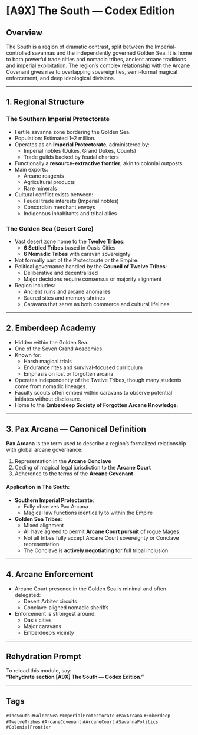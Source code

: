 # [A9X] The South — Codex Edition

## Overview

The South is a region of dramatic contrast, split between the Imperial-controlled savannas and the independently governed Golden Sea. It is home to both powerful trade cities and nomadic tribes, ancient arcane traditions and imperial exploitation. The region’s complex relationship with the Arcane Covenant gives rise to overlapping sovereignties, semi-formal magical enforcement, and deep ideological divisions.

---

## 1. Regional Structure

### The Southern Imperial Protectorate
- Fertile savanna zone bordering the Golden Sea.
- Population: Estimated 1–2 million.
- Operates as an **Imperial Protectorate**, administered by:
  - Imperial nobles (Dukes, Grand Dukes, Counts)
  - Trade guilds backed by feudal charters
- Functionally a **resource-extractive frontier**, akin to colonial outposts.
- Main exports:
  - Arcane reagents
  - Agricultural products
  - Rare minerals
- Cultural conflict exists between:
  - Feudal trade interests (Imperial nobles)
  - Concordian merchant envoys
  - Indigenous inhabitants and tribal allies

### The Golden Sea (Desert Core)
- Vast desert zone home to the **Twelve Tribes**:
  - **6 Settled Tribes** based in Oasis Cities
  - **6 Nomadic Tribes** with caravan sovereignty
- Not formally part of the Protectorate or the Empire.
- Political governance handled by the **Council of Twelve Tribes**:
  - Deliberative and decentralized
  - Major decisions require consensus or majority alignment
- Region includes:
  - Ancient ruins and arcane anomalies
  - Sacred sites and memory shrines
  - Caravans that serve as both commerce and cultural lifelines

---

## 2. Emberdeep Academy

- Hidden within the Golden Sea.
- One of the Seven Grand Academies.
- Known for:
  - Harsh magical trials
  - Endurance rites and survival-focused curriculum
  - Emphasis on lost or forgotten arcana
- Operates independently of the Twelve Tribes, though many students come from nomadic lineages.
- Faculty scouts often embed within caravans to observe potential initiates without disclosure.
- Home to the **Emberdeep Society of Forgotten Arcane Knowledge**.

---

## 3. Pax Arcana — Canonical Definition

**Pax Arcana** is the term used to describe a region’s formalized relationship with global arcane governance:

1. Representation in the **Arcane Conclave**
2. Ceding of magical legal jurisdiction to the **Arcane Court**
3. Adherence to the terms of the **Arcane Covenant**

#### Application in The South:
- **Southern Imperial Protectorate**:
  - Fully observes Pax Arcana
  - Magical law functions identically to within the Empire
- **Golden Sea Tribes**:
  - Mixed alignment
  - All have agreed to permit **Arcane Court pursuit** of rogue Mages
  - Not all tribes fully accept Arcane Court sovereignty or Conclave representation
  - The Conclave is **actively negotiating** for full tribal inclusion

---

## 4. Arcane Enforcement

- Arcane Court presence in the Golden Sea is minimal and often delegated:
  - Desert Arbiter circuits
  - Conclave-aligned nomadic sheriffs
- Enforcement is strongest around:
  - Oasis cities
  - Major caravans
  - Emberdeep’s vicinity

---

## Rehydration Prompt

To reload this module, say:  
**“Rehydrate section [A9X] The South — Codex Edition.”**

---

## Tags  
`#TheSouth` `#GoldenSea` `#ImperialProtectorate` `#PaxArcana` `#Emberdeep` `#TwelveTribes` `#ArcaneCovenant` `#ArcaneCourt` `#SavannaPolitics` `#ColonialFrontier`